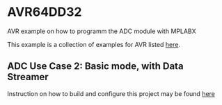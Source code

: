 # AVR64DD32

AVR example on how to programm the ADC module with MPLABX

This example is a collection of examples for AVR listed [here](https://onlinedocs.microchip.com/pr/GUID-41EA2496-1EE8-4319-A387-9EC9318EF178-en-US-8/index.html?GUID-9BF383D2-B06E-4447-9115-C533505E3929).

## ADC Use Case 2: Basic mode, with Data Streamer

Instruction on how to build and configure this project may be found [here](https://onlinedocs.microchip.com/pr/GUID-41EA2496-1EE8-4319-A387-9EC9318EF178-en-US-8/index.html?GUID-9BF383D2-B06E-4447-9115-C533505E3929#GUID-C4DE119C-2164-4E09-ABBA-8C3E9969561C)

